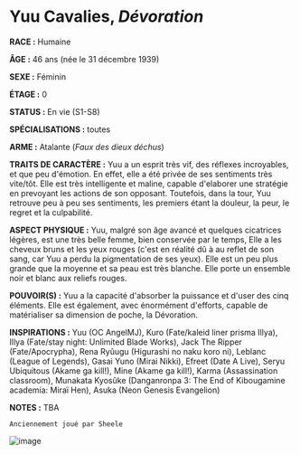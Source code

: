 # Yuu Cavalies, *Dévoration*

**RACE :** Humaine

**ÂGE :** 46 ans (née le 31 décembre 1939)

**SEXE :** Féminin

**ÉTAGE :** 0

**STATUS :** En vie (S1-S8)

**SPÉCIALISATIONS :** toutes

**ARME :** Atalante (*Faux des dieux déchus*)

**TRAITS DE CARACTÈRE :** Yuu a un esprit très vif, des réflexes incroyables, et que peu d'émotion. En effet, elle a été privée de ses sentiments très vite/tôt. Elle est très intelligente et maline, capable d'elaborer une stratégie en prevoyant les actions de son opposant. Toutefois, dans la tour, Yuu retrouve peu à peu ses sentiments, les premiers étant la douleur, la peur, le regret et la culpabilité.

**ASPECT PHYSIQUE :** Yuu, malgré son âge avancé et quelques cicatrices légères, est une très belle femme, bien conservée par le temps, Elle a les cheveux bruns et les yeux rouges (c'est en réalité dû à au reflet de son sang, car Yuu a perdu la pigmentation de ses yeux). Elle est un peu plus grande que la moyenne et sa peau est très blanche. Elle porte un ensemble noir et blanc aux reliefs rouges.

**POUVOIR(S) :** Yuu a la capacité d'absorber la puissance et d'user des cinq éléments. Elle est également, avec énormément d'efforts, capable de matérialiser sa dimension de poche, la Dévoration.

**INSPIRATIONS :** Yuu (OC AngelMJ), Kuro (Fate/kaleid liner prisma Illya), Illya (Fate/stay night: Unlimited Blade Works), Jack The Ripper (Fate/Apocrypha), Rena Ryûugu (Higurashi no naku koro ni), Leblanc (League of Legends), Gasai Yuno (Mirai Nikki), Efreet (Date A Live), Seryu Ubiquitous (Akame ga kill!), Mine (Akame ga kill!), Karma (Assassination classroom), Munakata Kyosûke (Danganronpa 3: The End of Kibougamine academia: Miraï Hen), Asuka (Neon Genesis Evangelion)

**NOTES :** TBA

`Anciennement joué par Sheele`

![image](https://share.alkanife.fr/enyxia_characters/full/yuu.png)
